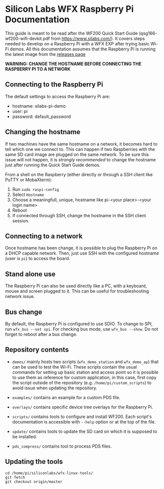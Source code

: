 Silicon Labs WFX Raspberry Pi Documentation
===========================================

This guide is meant to be read after the WF200 Quick Start Guide (qsg166-wf200-wifi-devkit.pdf from https://www.silabs.com/).
It covers steps needed to develop on a Raspberry Pi with a WFX EXP after trying basic Wi-Fi demos.
All this documentation assumes that the Raspberry Pi is running the latest image from the [releases page](RELEASES.md)

**WARNING: CHANGE THE HOSTNAME BEFORE CONNECTING THE RASPBERRY PI TO A NETWORK**

Connecting to the Raspberry Pi
------------------------------
The default settings to access the Raspberry Pi are:
 - hostname: silabs-pi-demo
 - user: pi
 - password: default_password

Changing the hostname
---------------------
If two machines have the same hostname on a network, it becomes hard to tell which one we connect to.
This can happen if two Raspberries with the same SD card image are plugged on the same network.
To be sure this issue will not happen, it is *strongly recommended* to change the hostname just after running the Quick Start Guide demos.

From a shell on the Raspberry (either directly or through a SSH client like PuTTY or MobaXterm):
 1. Run `sudo raspi-config`
 2. Select `Hostname`
 3. Choose a meaningfull, unique, hostname like pi-\<your place\>-\<your login name\>
 4. Reboot
 5. If connected through SSH, change the hostname in the SSH client session.

Connecting to a network
-----------------------
Once hostname has been change, it is possible to plug the Raspberry Pi on a DHCP capable network.
Then, just use SSH with the configured hostname (user is `pi`) to access the board.

Stand alone use
---------------
The Raspberry Pi can also be used directly like a PC, with a keyboard, mouse and screen plugged to it. This can be useful for troubleshooting network issue.

Bus change
----------
By default, the Raspberry Pi is configured to use SDIO.
To change to SPI, run `wfx_bus --set spi`. For checking bus mode, use `wfx_bus --show`.
Do not forget to reboot after a bus change.

Repository contents
-------------------
 - `demos/` mainly hosts two scripts (`wfx_demo_station` and `wfx_demo_ap`) that
   can be used to test the Wi-Fi. These scripts contain the usual commands for
   setting up basic station and access point so it is possible to use them as
   reference for custom application, in this case, first copy the script
   outside of the repository (e.g. `/home/pi/custom_scripts`) to avoid issue when
   updating the repository.

 - `examples/` contains an example for a custom PDS file.

 - `overlays/` contains specific device tree overlays for the Raspberry Pi.

 - `scripts/` contains tools to configure and install WF200. Each script's
   documentation is accessible with `--help` option or at the top of the file.

 - `update/` contains tools to update the SD card on which it is supposed to be
   installed.

 - `pds_compress/` contains tool to process PDS files.

Updating the tools
-----------------------
```
cd /home/pi/siliconlabs/wfx-linux-tools/
git fetch
git checkout origin/master
```
